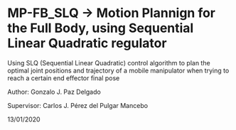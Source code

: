 # MP-FB_SLQ -> Motion Plannign for the Full Body, using Sequential Linear Quadratic regulator
Using SLQ (Sequential Linear Quadratic) control algorithm to plan the optimal joint positions and trajectory of a mobile manipulator when trying to reach a certain end effector final pose

Author: Gonzalo J. Paz Delgado

Supervisor: Carlos J. Pérez del Pulgar Mancebo

13/01/2020
